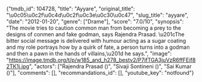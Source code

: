 {"tmdb_id": 104728, "title": "Ayyare", "original_title": "\u0c05\u0c2f\u0c4d\u0c2f\u0c3e\u0c30\u0c47", "slug_title": "ayyare", "date": "2012-01-20", "genre": ["Drame"], "score": "7.0/10", "synopsis": "The movie tries to caution common man from becoming a prey to the designs of conmen and fake godman, says Rajendra Prasad. \u201cThe bitter social message is delivered with humour acting as a sugar coating and my role portrays how by a quirk of fate, a person turns into a godman and then a pawn in the hands of villains,\u201d he says.", "image": "https://image.tmdb.org/t/p/w185_and_h278_bestv2/P7ifTGA3juVzR6ffFEif82TK1j.jpg", "actors": ["Rajendra Prasad ()", "Sivaji Sontineni ()", "Sai Kumar ()"], "comments": [], "recommandations_id": [], "youtube_key": "notfound"}